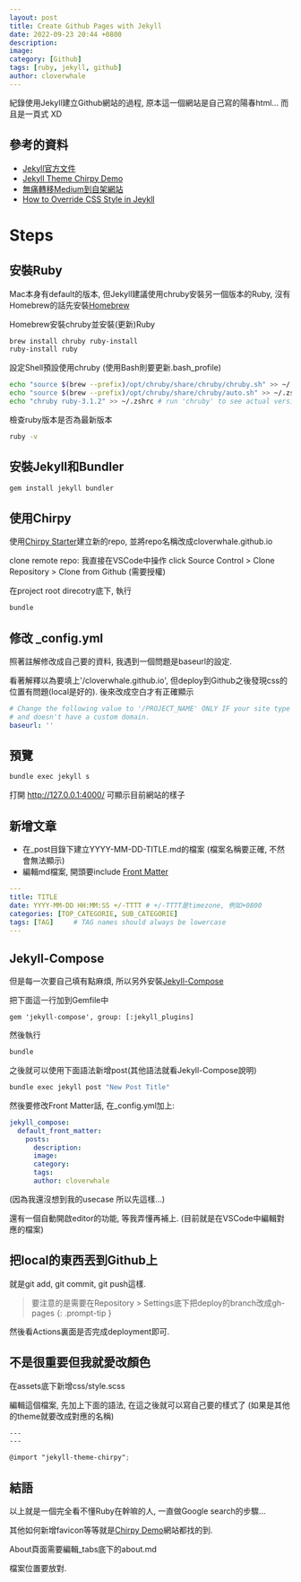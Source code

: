 ```yaml
---
layout: post
title: Create Github Pages with Jekyll
date: 2022-09-23 20:44 +0800
description:
image:
category: [Github]
tags: [ruby, jekyll, github]
author: cloverwhale
---
```

紀錄使用Jekyll建立Github網站的過程, 原本這一個網站是自己寫的陽春html... 而且是一頁式 XD

## 參考的資料
- [Jekyll官方文件](https://jekyllrb.com/docs/installation/)
- [Jekyll Theme Chirpy Demo](https://chirpy.cotes.page/)
- [無痛轉移Medium到自架網站](https://zhgchg.li/posts/a0c08d579ab1/)
- [How to Override CSS Style in Jeykll](https://tomkadwill.com/2017/12/16/how-to-override-css-styles-in-jekyll.html)

# Steps
## 安裝Ruby

Mac本身有default的版本, 但Jekyll建議使用chruby安裝另一個版本的Ruby, 沒有Homebrew的話先安裝[Homebrew](https://brew.sh/)

Homebrew安裝chruby並安裝(更新)Ruby
```zsh
brew install chruby ruby-install
ruby-install ruby
```
設定Shell預設使用chruby (使用Bash則要更新.bash_profile)
```zsh
echo "source $(brew --prefix)/opt/chruby/share/chruby/chruby.sh" >> ~/.zshrc
echo "source $(brew --prefix)/opt/chruby/share/chruby/auto.sh" >> ~/.zshrc
echo "chruby ruby-3.1.2" >> ~/.zshrc # run 'chruby' to see actual version
```
檢查ruby版本是否為最新版本
```zsh
ruby -v
```

## 安裝Jekyll和Bundler
```zsh
gem install jekyll bundler
```

## 使用Chirpy

使用[Chirpy Starter](https://github.com/cotes2020/chirpy-starter/generate)建立新的repo, 並將repo名稱改成cloverwhale.github.io

clone remote repo: 我直接在VSCode中操作 click Source Control > Clone Repository > Clone from Github (需要授權)

在project root direcotry底下, 執行
```zsh
bundle
```

## 修改 _config.yml
照著註解修改成自己要的資料, 我遇到一個問題是baseurl的設定.

看著解釋以為要填上'/cloverwhale.github.io', 但deploy到Github之後發現css的位置有問題(local是好的). 後來改成空白才有正確顯示
```yaml
# Change the following value to '/PROJECT_NAME' ONLY IF your site type is GitHub Pages Project sites
# and doesn't have a custom domain.
baseurl: ''
```

## 預覽

```zsh
bundle exec jekyll s
```
打開 http://127.0.0.1:4000/ 可顯示目前網站的樣子


## 新增文章

- 在_post目錄下建立YYYY-MM-DD-TITLE.md的檔案 (檔案名稱要正確, 不然會無法顯示)
- 編輯md檔案, 開頭要include [Front Matter](https://jekyllrb.com/docs/front-matter/)
```yaml
---
title: TITLE
date: YYYY-MM-DD HH:MM:SS +/-TTTT # +/-TTTT是timezone, 例如+0800
categories: [TOP_CATEGORIE, SUB_CATEGORIE]
tags: [TAG]     # TAG names should always be lowercase
---
```

## Jekyll-Compose
但是每一次要自己填有點麻煩, 所以另外安裝[Jekyll-Compose](https://github.com/jekyll/jekyll-compose)

把下面這一行加到Gemfile中
```
gem 'jekyll-compose', group: [:jekyll_plugins]
```
然後執行
```zsh
bundle
```

之後就可以使用下面語法新增post(其他語法就看Jekyll-Compose說明)
```zsh
bundle exec jekyll post "New Post Title"
```

然後要修改Front Matter話, 在_config.yml加上:
```yaml
jekyll_compose:
  default_front_matter:
    posts:
      description:
      image:
      category:
      tags:
      author: cloverwhale
```
(因為我還沒想到我的usecase 所以先這樣...)

還有一個自動開啟editor的功能, 等我弄懂再補上. (目前就是在VSCode中編輯對應的檔案)


## 把local的東西丟到Github上

就是git add, git commit, git push這樣.

> 要注意的是需要在Repository > Settings底下把deploy的branch改成gh-pages 
{: .prompt-tip }

然後看Actions裏面是否完成deployment即可.

## 不是很重要但我就愛改顏色

在assets底下新增css/style.scss

編輯這個檔案, 先加上下面的語法, 在這之後就可以寫自己要的樣式了 (如果是其他的theme就要改成對應的名稱)
```scss
---
---

@import "jekyll-theme-chirpy";
```

## 結語

以上就是一個完全看不懂Ruby在幹嘛的人, 一直做Google search的步驟...

其他如何新增favicon等等就是[Chirpy Demo](https://chirpy.cotes.page/)網站都找的到.

About頁面需要編輯_tabs底下的about.md

檔案位置要放對.
